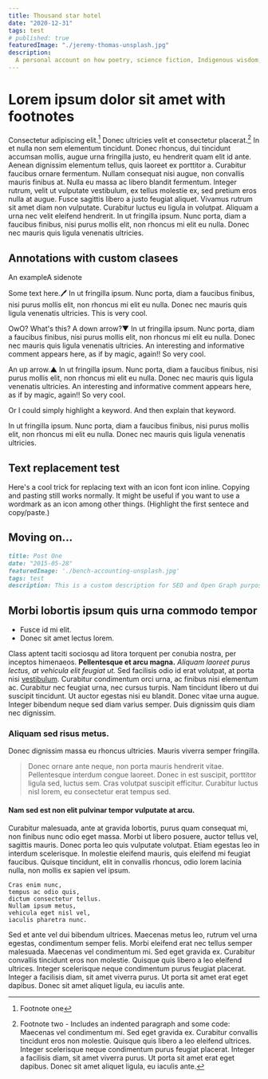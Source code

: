 ```yaml
---
title: Thousand star hotel
date: "2020-12-31"
tags: test
# published: true
featuredImage: "./jeremy-thomas-unsplash.jpg"
description:
  A personal account on how poetry, science fiction, Indigenous wisdom, and living through a case of psychological gaslighting helped me understand the revolutionary power of storytelling.
---
```


# Lorem ipsum dolor sit amet with footnotes

Consectetur adipiscing elit.[^f1] Donec ultricies velit et consectetur placerat.[^f2] In et nulla non sem elementum tincidunt. Donec rhoncus, dui tincidunt accumsan mollis, augue urna fringilla justo, eu hendrerit quam elit id ante. Aenean dignissim elementum tellus, quis laoreet ex porttitor a. Curabitur faucibus ornare fermentum. Nullam consequat nisi augue, non convallis mauris finibus at. Nulla eu massa ac libero blandit fermentum. Integer rutrum, velit ut vulputate vestibulum, ex tellus molestie ex, sed pretium eros nulla at augue. Fusce sagittis libero a justo feugiat aliquet. Vivamus rutrum sit amet diam non vulputate. Curabitur luctus eu ligula in volutpat. Aliquam a urna nec velit eleifend hendrerit. In ut fringilla ipsum. Nunc porta, diam a faucibus finibus, nisi purus mollis elit, non rhoncus mi elit eu nulla. Donec nec mauris quis ligula venenatis ultricies.

## Annotations with custom clasees

An <a class="annotation">example<span>A sidenote</span></a>

<p>Some text here.<a class="annotation">🖊<span>
  In ut fringilla ipsum. Nunc porta, diam a faucibus finibus, nisi purus mollis elit, non rhoncus mi elit eu nulla. Donec nec mauris quis ligula venenatis ultricies.
  </span></a> This is very cool.
</p>

<p>OwO? What's this? A down arrow?<a class="annotation">▼<span>
  In ut fringilla ipsum. Nunc porta, diam a faucibus finibus, nisi purus mollis elit, non rhoncus mi elit eu nulla. Donec nec mauris quis ligula venenatis ultricies. An interesting and informative comment appears here, as if by magic, again!!</span></a> So very cool.
</p>

<p>An up arrow.<a class="annotation">▲<span>
  In ut fringilla ipsum. Nunc porta, diam a faucibus finibus, nisi purus mollis elit, non rhoncus mi elit eu nulla. Donec nec mauris quis ligula venenatis ultricies. An interesting and informative comment appears here, as if by magic, again!!</span></a> So very cool.
</p>

<p>Or I could simply highlight a <a class="annotation">keyword.<span>
  And then explain that keyword.</span></a> 
</p> In ut fringilla ipsum. Nunc porta, diam a faucibus finibus, nisi purus mollis elit, non rhoncus mi elit eu nulla. Donec nec mauris quis ligula venenatis ultricies.


## Text replacement test

<p>Here's a <span class="the-trick">cool</span> trick for replacing text with an icon font icon inline. Copying and pasting still works normally. It might be useful if you want to use a wordmark as an icon among other things. (Highlight the first sentece and copy/paste.)</p>


<!-- ## Annotations with remark custom blocks

Test from [gatsby-remark-custom-blocks](https://www.npmjs.com/package/gatsby-remark-custom-blocks)

[[danger]]
| Danger content
 
[[info | This is a title!]]
| Info content with a title

One two three four, this is a test 

[[testdanger]]
| another test

Markdown block:

```md
[[danger]]
| content
 
[[info | This is a title!]]
| content
```

Resulting HTML:

```html
<details class="custom-block danger">
  <div class="custom-block-body"><p>content</p></div>
</details>
 
<details class="custom-block">
  <summary class="custom-block-heading"> This is a title! </summary>
  <div class="custom-block-body"><p>content</p></div>
</details>
``` -->

## Moving on...

```md
title: Post One
date: "2015-05-28"
featuredImage: './bench-accounting-unsplash.jpg'
tags: test
description: This is a custom description for SEO and Open Graph purposes, rather than the default generated excerpt. Simply add a description field to the frontmatter.
```

## Morbi lobortis ipsum quis urna commodo tempor

- Fusce id mi elit.
- Donec sit amet lectus lorem.

Class aptent taciti sociosqu ad litora torquent per conubia nostra, per inceptos himenaeos. **Pellentesque et arcu magna.** _Aliquam laoreet purus lectus, at vehicula elit feugiat ut._ Sed facilisis odio id erat volutpat, at porta nisi [vestibulum](http://google.com). Curabitur condimentum orci urna, ac finibus nisi elementum ac. Curabitur nec feugiat urna, nec cursus turpis. Nam tincidunt libero ut dui suscipit tincidunt. Ut auctor egestas nisi eu blandit. Donec vitae urna augue. Integer bibendum neque sed diam varius semper. Duis dignissim quis diam nec dignissim.

### Aliquam sed risus metus.

Donec dignissim massa eu rhoncus ultricies. Mauris viverra semper fringilla.

> Donec ornare ante neque, non porta mauris hendrerit vitae. Pellentesque interdum congue laoreet. Donec in est suscipit, porttitor ligula sed, luctus sem. Cras volutpat suscipit efficitur. Curabitur luctus nisl lorem, eu consectetur erat tempus sed.

#### Nam sed est non elit pulvinar tempor vulputate at arcu.

Curabitur malesuada, ante at gravida lobortis, purus quam consequat mi, non finibus nunc odio eget massa. Morbi ut libero posuere, auctor tellus vel, sagittis mauris. Donec porta leo quis vulputate volutpat. Etiam egestas leo in interdum scelerisque. In molestie eleifend mauris, quis eleifend mi feugiat faucibus. Quisque tincidunt, elit in convallis rhoncus, odio lorem lacinia nulla, non mollis ex sapien vel ipsum.

```
Cras enim nunc,
tempus ac odio quis,
dictum consectetur tellus.
Nullam ipsum metus,
vehicula eget nisl vel,
iaculis pharetra nunc.
```

Sed et ante vel dui bibendum ultrices. Maecenas metus leo, rutrum vel urna egestas, condimentum semper felis. Morbi eleifend erat nec tellus semper malesuada. Maecenas vel condimentum mi. Sed eget gravida ex. Curabitur convallis tincidunt eros non molestie. Quisque quis libero a leo eleifend ultrices. Integer scelerisque neque condimentum purus feugiat placerat. Integer a facilisis diam, sit amet viverra purus. Ut porta sit amet erat eget dapibus. Donec sit amet aliquet ligula, eu iaculis ante.

[^f1]: Footnote one
[^f2]: Footnote two - Includes an indented paragraph and some code: Maecenas vel condimentum mi. Sed eget gravida ex. Curabitur convallis tincidunt eros non molestie. Quisque quis libero a leo eleifend ultrices. Integer scelerisque neque condimentum purus feugiat placerat. Integer a facilisis diam, sit amet viverra purus. Ut porta sit amet erat eget dapibus. Donec sit amet aliquet ligula, eu iaculis ante.
